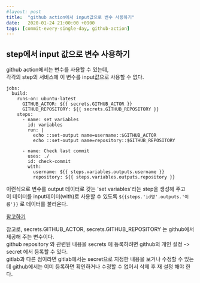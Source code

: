 ```yaml
---
#layout: post
title:  "github action에서 input값으로 변수 사용하기"
date:   2020-01-24 21:00:00 +0900
tags: [commit-every-single-day, github-action]
---
```

## step에서 input 값으로 변수 사용하기

github action에서는 변수를 사용할 수 있는데,  
각각의 step의 서비스에 이 변수를 input값으로 사용할 수 없다.

```
jobs:
  build:
    runs-on: ubuntu-latest
      GITHUB_ACTOR: ${{ secrets.GITHUB_ACTOR }}
      GITHUB_REPOSITORY: ${{ secrets.GITHUB_REPOSITORY }}
    steps:
      - name: set variables
        id: variables
        run: |
          echo ::set-output name=username::$GITHUB_ACTOR
          echo ::set-output name=repository::$GITHUB_REPOSITORY

      - name: Check last commit
        uses: ./ 
        id: check-commit
        with:
          username: ${{ steps.variables.outputs.username }}
          repository: ${{ steps.variables.outputs.repository }}
``` 
이런식으로 변수를 output 데이터로 갖는 'set variables'라는 step을 생성해 주고  
이 데이터를 input데이터(with)로 사용할 수 있도록 `${{steps.'id명'.outputs.'이름'}}` 로 데이터를 불러온다.

[참고하기](https://github.community/t5/GitHub-Actions/How-to-pass-environment-variable-to-an-input/td-p/32003)

참고로, secrets.GITHUB_ACTOR, secrets.GITHUB_REPOSITORY 는 github에서 제공해 주는 변수이다.  
github repository 와 관련된 내용을 secrets 에 등록하려면 github의 개인 설정 -> secret 에서 등록할 수 있다.  
gitlab과 다른 점이라면 gitlab에서는 secret으로 지정한 내용을 보거나 수정할 수 있는데 
github에서는 이미 등록하면 확인하거나 수정할 수 없어서 삭제 후 재 설정 해야 한다.